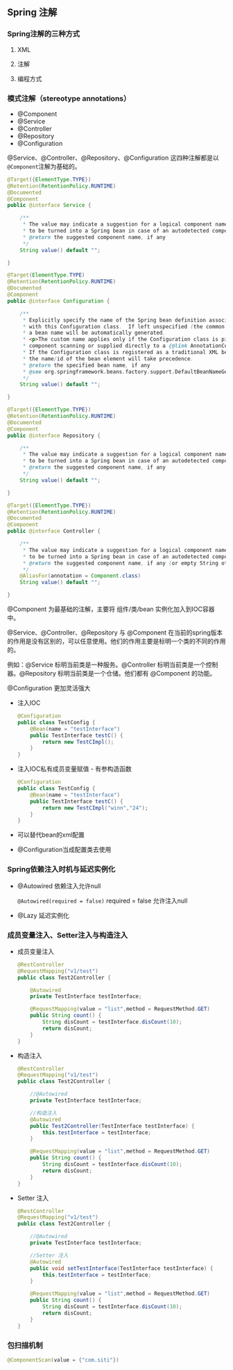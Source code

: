 ## Spring 注解

### Spring注解的三种方式

1. XML
2. 注解

3. 编程方式

### 模式注解（stereotype annotations）

- @Component
- @Service
- @Controller
- @Repository
- @Configuration

@Service、@Controller、@Repository、@Configuration 这四种注解都是以`@Component`注解为基础的。

```java
@Target({ElementType.TYPE})
@Retention(RetentionPolicy.RUNTIME)
@Documented
@Component
public @interface Service {

	/**
	 * The value may indicate a suggestion for a logical component name,
	 * to be turned into a Spring bean in case of an autodetected component.
	 * @return the suggested component name, if any
	 */
	String value() default "";

}

@Target(ElementType.TYPE)
@Retention(RetentionPolicy.RUNTIME)
@Documented
@Component
public @interface Configuration {

	/**
	 * Explicitly specify the name of the Spring bean definition associated
	 * with this Configuration class.  If left unspecified (the common case),
	 * a bean name will be automatically generated.
	 * <p>The custom name applies only if the Configuration class is picked up via
	 * component scanning or supplied directly to a {@link AnnotationConfigApplicationContext}.
	 * If the Configuration class is registered as a traditional XML bean definition,
	 * the name/id of the bean element will take precedence.
	 * @return the specified bean name, if any
	 * @see org.springframework.beans.factory.support.DefaultBeanNameGenerator
	 */
	String value() default "";

}

@Target({ElementType.TYPE})
@Retention(RetentionPolicy.RUNTIME)
@Documented
@Component
public @interface Repository {

	/**
	 * The value may indicate a suggestion for a logical component name,
	 * to be turned into a Spring bean in case of an autodetected component.
	 * @return the suggested component name, if any
	 */
	String value() default "";

}

@Target({ElementType.TYPE})
@Retention(RetentionPolicy.RUNTIME)
@Documented
@Component
public @interface Controller {

	/**
	 * The value may indicate a suggestion for a logical component name,
	 * to be turned into a Spring bean in case of an autodetected component.
	 * @return the suggested component name, if any (or empty String otherwise)
	 */
	@AliasFor(annotation = Component.class)
	String value() default "";

}
```

@Component 为最基础的注解，主要将 组件/类/bean 实例化加入到IOC容器中。

@Service、@Controller、@Repository 与 @Component 在当前的spring版本的作用是没有区别的，可以任意使用。他们的作用主要是标明一个类的不同的作用的。

例如：@Service 标明当前类是一种服务。@Controller 标明当前类是一个控制器。@Repository 标明当前类是一个仓储。他们都有 @Component 的功能。

@Configuration 更加灵活强大

- 注入IOC

  ```java
  @Configuration
  public class TestConfig {
      @Bean(name = "testInterface")
      public TestInterface testC() {
          return new TestCImpl();
      }
  }
  ```

- 注入IOC私有成员变量赋值 - 有参构造函数

  ```java
  @Configuration
  public class TestConfig {
      @Bean(name = "testInterface")
      public TestInterface testC() {
          return new TestCImpl("winn","24");
      }
  }
  ```

- 可以替代bean的xml配置

- @Configuration当成配置类去使用

  

### Spring依赖注入时机与延迟实例化

- @Autowired 依赖注入允许null

  `@Autowired(required = false)` required = false 允许注入null

- @Lazy 延迟实例化



### 成员变量注入、Setter注入与构造注入

- 成员变量注入

  ```java
  @RestController
  @RequestMapping("v1/test")
  public class Test2Controller {
  
      @Autowired
      private TestInterface testInterface;
  
      @RequestMapping(value = "list",method = RequestMethod.GET)
      public String count() {
          String disCount = testInterface.disCount(10);
          return disCount;
      }
  }
  ```

- 构造注入

  ```java
  @RestController
  @RequestMapping("v1/test")
  public class Test2Controller {
  
      //@Autowired
      private TestInterface testInterface;
  
      //构造注入
      @Autowired
      public Test2Controller(TestInterface testInterface) {
          this.testInterface = testInterface;
      }
  
      @RequestMapping(value = "list",method = RequestMethod.GET)
      public String count() {
          String disCount = testInterface.disCount(10);
          return disCount;
      }
  }
  ```

- Setter 注入

  ```java
  @RestController
  @RequestMapping("v1/test")
  public class Test2Controller {
  
      //@Autowired
      private TestInterface testInterface;
  
      //Setter 注入
      @Autowired
      public void setTestInterface(TestInterface testInterface) {
          this.testInterface = testInterface;
      }
  
      @RequestMapping(value = "list",method = RequestMethod.GET)
      public String count() {
          String disCount = testInterface.disCount(10);
          return disCount;
      }
  }
  ```

### 包扫描机制

```java
@ComponentScan(value = {"com.siti"})
```

